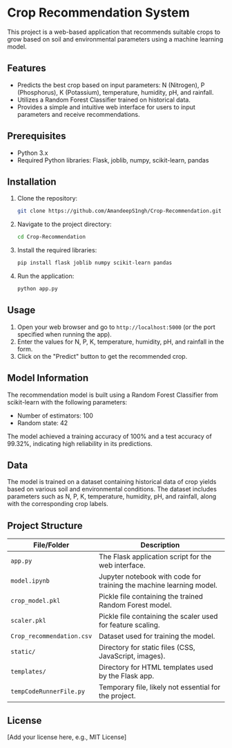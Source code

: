 # Crop Recommendation System

This project is a web-based application that recommends suitable crops to grow based on soil and environmental parameters using a machine learning model.

## Features

- Predicts the best crop based on input parameters: N (Nitrogen), P (Phosphorus), K (Potassium), temperature, humidity, pH, and rainfall.
- Utilizes a Random Forest Classifier trained on historical data.
- Provides a simple and intuitive web interface for users to input parameters and receive recommendations.

## Prerequisites

- Python 3.x
- Required Python libraries: Flask, joblib, numpy, scikit-learn, pandas

## Installation

1. Clone the repository:
   ```bash
   git clone https://github.com/AmandeepS1ngh/Crop-Recommendation.git
   ```

2. Navigate to the project directory:
   ```bash
   cd Crop-Recommendation
   ```

3. Install the required libraries:
   ```bash
   pip install flask joblib numpy scikit-learn pandas
   ```

4. Run the application:
   ```bash
   python app.py
   ```

## Usage

1. Open your web browser and go to `http://localhost:5000` (or the port specified when running the app).
2. Enter the values for N, P, K, temperature, humidity, pH, and rainfall in the form.
3. Click on the "Predict" button to get the recommended crop.

## Model Information

The recommendation model is built using a Random Forest Classifier from scikit-learn with the following parameters:

- Number of estimators: 100
- Random state: 42

The model achieved a training accuracy of 100% and a test accuracy of 99.32%, indicating high reliability in its predictions.

## Data

The model is trained on a dataset containing historical data of crop yields based on various soil and environmental conditions. The dataset includes parameters such as N, P, K, temperature, humidity, pH, and rainfall, along with the corresponding crop labels.

## Project Structure

| File/Folder            | Description                                                                 |
|------------------------|-----------------------------------------------------------------------------|
| `app.py`               | The Flask application script for the web interface.                         |
| `model.ipynb`          | Jupyter notebook with code for training the machine learning model.         |
| `crop_model.pkl`       | Pickle file containing the trained Random Forest model.                     |
| `scaler.pkl`           | Pickle file containing the scaler used for feature scaling.                 |
| `Crop_recommendation.csv` | Dataset used for training the model.                                     |
| `static/`              | Directory for static files (CSS, JavaScript, images).                       |
| `templates/`           | Directory for HTML templates used by the Flask app.                        |
| `tempCodeRunnerFile.py`| Temporary file, likely not essential for the project.                       |

## License

[Add your license here, e.g., MIT License]